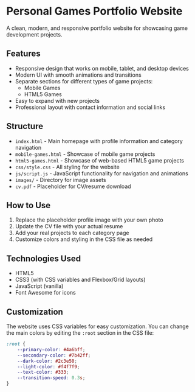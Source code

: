 # Personal Games Portfolio Website

A clean, modern, and responsive portfolio website for showcasing game development projects.

## Features

- Responsive design that works on mobile, tablet, and desktop devices
- Modern UI with smooth animations and transitions
- Separate sections for different types of game projects:
  - Mobile Games
  - HTML5 Games
- Easy to expand with new projects
- Professional layout with contact information and social links

## Structure

- `index.html` - Main homepage with profile information and category navigation
- `mobile-games.html` - Showcase of mobile game projects
- `html5-games.html` - Showcase of web-based HTML5 game projects
- `css/style.css` - All styling for the website
- `js/script.js` - JavaScript functionality for navigation and animations
- `images/` - Directory for image assets
- `cv.pdf` - Placeholder for CV/resume download

## How to Use

1. Replace the placeholder profile image with your own photo
2. Update the CV file with your actual resume
3. Add your real projects to each category page
4. Customize colors and styling in the CSS file as needed

## Technologies Used

- HTML5
- CSS3 (with CSS variables and Flexbox/Grid layouts)
- JavaScript (vanilla)
- Font Awesome for icons

## Customization

The website uses CSS variables for easy customization. You can change the main colors by editing the `:root` section in the CSS file:

```css
:root {
    --primary-color: #4a6bff;
    --secondary-color: #7b42ff;
    --dark-color: #2c3e50;
    --light-color: #f4f7f9;
    --text-color: #333;
    --transition-speed: 0.3s;
}
```
